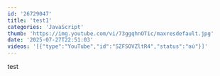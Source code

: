 ```yaml
---
id: '26729047'
title: 'test1'
categories: 'JavaScript'
thumb: 'https://img.youtube.com/vi/73ggqhnOTic/maxresdefault.jpg'
date: '2025-07-27T22:51:03'
videos: '[{"type":"YouTube","id":"SZFSOVZltR4","status":"ចប់"}]'
---
```

<p>test</p>
